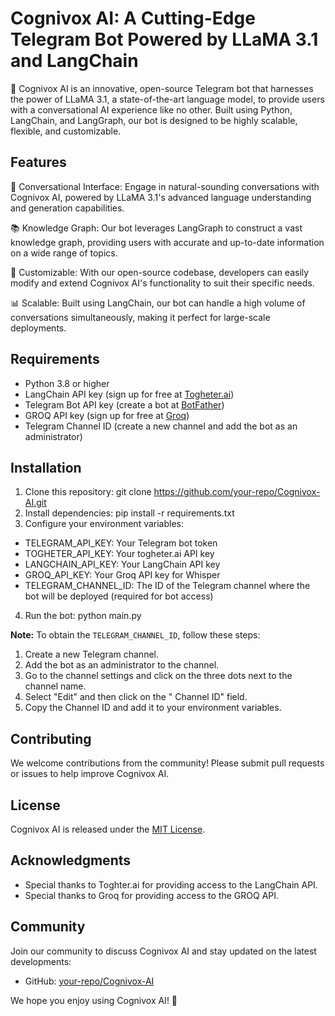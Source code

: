 # Cognivox AI: A Cutting-Edge Telegram Bot Powered by LLaMA 3.1 and LangChain

🚀 Cognivox AI is an innovative, open-source Telegram bot that harnesses the power of LLaMA 3.1, a state-of-the-art language model, to provide users with a conversational AI experience like no other. Built using Python, LangChain, and LangGraph, our bot is designed to be highly scalable, flexible, and customizable.

## Features

💬 Conversational Interface: Engage in natural-sounding conversations with Cognivox AI, powered by LLaMA 3.1's advanced language understanding and generation capabilities.

📚 Knowledge Graph: Our bot leverages LangGraph to construct a vast knowledge graph, providing users with accurate and up-to-date information on a wide range of topics.

🤖 Customizable: With our open-source codebase, developers can easily modify and extend Cognivox AI's functionality to suit their specific needs.

📊 Scalable: Built using LangChain, our bot can handle a high volume of conversations simultaneously, making it perfect for large-scale deployments.

## Requirements

* Python 3.8 or higher
* LangChain API key (sign up for free at [Togheter.ai](https://www.toghter.ai/))
* Telegram Bot API key (create a bot at [BotFather](https://t.me/BotFather))
* GROQ API key (sign up for free at [Groq](https://groq.com/))
* Telegram Channel ID (create a new channel and add the bot as an administrator)

## Installation

1. Clone this repository: git clone https://github.com/your-repo/Cognivox-AI.git
2. Install dependencies: pip install -r requirements.txt
3. Configure your environment variables:
 * TELEGRAM_API_KEY: Your Telegram bot token
 * TOGHETER_API_KEY: Your togheter.ai API key
 * LANGCHAIN_API_KEY: Your LangChain API key
 * GROQ_API_KEY: Your Groq API key for Whisper
 * TELEGRAM_CHANNEL_ID: The ID of the Telegram channel where the bot will be deployed (required for bot access)
4. Run the bot: python main.py

**Note:** To obtain the `TELEGRAM_CHANNEL_ID`, follow these steps:

1. Create a new Telegram channel.
2. Add the bot as an administrator to the channel.
3. Go to the channel settings and click on the three dots next to the channel name.
4. Select "Edit" and then click on the " Channel ID" field.
5. Copy the Channel ID and add it to your environment variables.

## Contributing

We welcome contributions from the community! Please submit pull requests or issues to help improve Cognivox AI.

## License

Cognivox AI is released under the [MIT License](https://opensource.org/licenses/MIT).

## Acknowledgments

* Special thanks to Toghter.ai for providing access to the LangChain API.
* Special thanks to Groq for providing access to the GROQ API.

## Community

Join our community to discuss Cognivox AI and stay updated on the latest developments:

* GitHub: [your-repo/Cognivox-AI](https://github.com/your-repo/Cognivox-AI)

We hope you enjoy using Cognivox AI! 🤗
